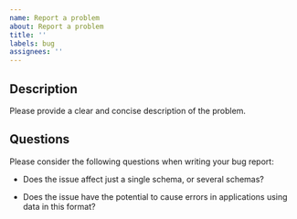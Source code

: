 ```yaml
---
name: Report a problem
about: Report a problem
title: ''
labels: bug
assignees: ''
---
```

## Description

Please provide a clear and concise description of the problem.

## Questions

Please consider the following questions when writing your bug report:

* Does the issue affect just a single schema, or several schemas?

* Does the issue have the potential to cause errors in applications using data in this format?
